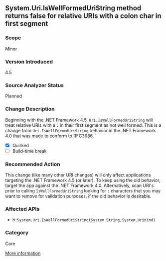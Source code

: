 ## System.Uri.IsWellFormedUriString method returns false for relative URIs with a colon char in first segment

### Scope
Minor

### Version Introduced
4.5

### Source Analyzer Status
Planned

### Change Description
Beginning with the .NET Framework 4.5, `Uri.IsWellFormedUriString` will treat relative URIs with a `:` in their first segment as not well formed. This is a change from `Uri.IsWellFormedUriString` behavior in the .NET Framework 4.0 that was made to conform to RFC3986.

- [x] Quirked
- [ ] Build-time break

### Recommended Action
This change (like many other URI changes) will only affect applications targeting the .NET Framework 4.5 (or later). To keep using the old behavior, target the app against the .NET Framework 4.0. Alternatively, scan URI's prior to calling `IsWellFormedUriString` looking for `:` characters that you may want to remove for validation purposes, if the old behavior is desirable.

### Affected APIs
* `M:System.Uri.IsWellFormedUriString(System.String,System.UriKind)`

### Category
Core

[More information](http://connect.microsoft.com/VisualStudio/feedback/details/788841/net-4-5-system-uri-iswellformeduristring-method-returns-false-for-relative-uris-with-a-colon-char-in-first-segment)

<!-- breaking change id: 121 -->
